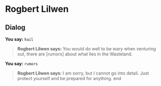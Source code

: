 # Rogbert Lilwen
## Dialog

**You say:** `hail`



>**Rogbert Lilwen says:** You would do well to be wary when venturing out, there are [rumors] about what lies in the Wasteland.

**You say:** `rumors`



>**Rogbert Lilwen says:** I am sorry, but I cannot go into detail. Just protect yourself and be prepared for anything.
end
